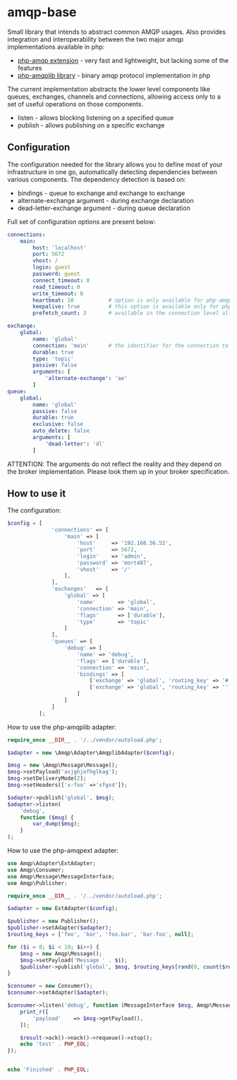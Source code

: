 # amqp-base

Small library that intends to abstract common AMQP usages. Also provides integration and interoperability between the
two major amqp implementations available in php:

* [php-amqp extension](https://github.com/pdezwart/php-amqp) - very fast and lightweight, but lacking some of the features
* [php-amqplib library](https://github.com/videlalvaro/php-amqplib) - binary amqp protocol implementation in php
    
The current implementation abstracts the lower level components like queues, exchanges, channels and connections, allowing
access only to a set of useful operations on those components.

* listen - allows blocking listening on a specified queue
* publish - allows publishing on a specific exchange
    
## Configuration

The configuration needed for the library allows you to define most of your infrastructure in one go, automatically detecting
dependencies between various components. The dependency detection is based on:

* bindings - queue to exchange and exchange to exchange
* alternate-exchange argument - during exchange declaration
* dead-letter-exchange argument - during queue declaration
    
Full set of configuration options are present below:
```yaml
connections:
    main:
        host: 'localhost'
        port: 5672
        vhost: /
        login: guest
        password: guest
        connect_timeout: 0
        read_timeout: 0
        write_timeout: 0
        heartbeat: 10           # option is only available for php-amqplib and php-amqp >=1.6beta3
        keepalive: true         # this option is available only for php-amqplib
        prefetch_count: 3       # available in the connection level although is a channel option

exchange:
    global:
        name: 'global'
        connection: 'main'      # the identifier for the connection to be used along with this exchange
        durable: true
        type: 'topic'
        passive: false
        arguments: [
            'alternate-exchange': 'ae'
        ]
queue:
    global:
        name: 'global'
        passive: false
        durable: true
        exclusive: false
        auto_delete: false
        arguments: [
            'dead-letter': 'dl'
        ]
```

ATTENTION: The arguments do not reflect the reality and they depend on the broker implementation. Please look them up in
your broker specification.

## How to use it

The configuration:
```php
$config = [
              'connections' => [
                  'main' => [
                      'host'     => '192.168.56.52',
                      'port'     => 5672,
                      'login'    => 'admin',
                      'password' => 'mort487',
                      'vhost'    => '/'
                  ],
              ],
              'exchanges'   => [
                  'global' => [
                      'name'       => 'global',
                      'connection' => 'main',
                      'flags'      => ['durable'],
                      'type'       => 'topic'
                  ]
              ],
              'queues' => [
                  'debug' => [
                      'name' => 'debug',
                      'flags' => ['durable'],
                      'connection' => 'main',
                      'bindings' => [
                          ['exchange' => 'global', 'routing_key' => '#'],
                          ['exchange' => 'global', 'routing_key' => '']
                      ]
                  ]
              ]
          ];
```

How to use the php-amqplib adapter:

```php
require_once __DIR__ . '/../vendor/autoload.php';

$adapter = new \Amqp\Adapter\AmqplibAdapter($config);

$msg = new \Amqp\Message\Message();
$msg->setPayload('asjghjafhglkag');
$msg->setDeliveryMode(2);
$msg->setHeaders(['x-foo' =>'sfgsd']);

$adapter->publish('global', $msg);
$adapter->listen(
    'debug',
    function ($msg) {
        var_dump($msg);
    }
);
```

How to use the php-amqpext adapter:
```php
use Amqp\Adapter\ExtAdapter;
use Amqp\Consumer;
use Amqp\Message\MessageInterface;
use Amqp\Publisher;

require_once __DIR__ . '/../vendor/autoload.php';

$adapter = new ExtAdapter($config);

$publisher = new Publisher();
$publisher->setAdapter($adapter);
$routing_keys = ['foo', 'bar', 'foo.bar', 'bar.foo', null];

for ($i = 0; $i < 10; $i++) {
    $msg = new Amqp\Message();
    $msg->setPayload('Message ' . $i);
    $publisher->publish('global', $msg, $routing_keys[rand(0, count($routing_keys) - 1)]);
}

$consumer = new Consumer();
$consumer->setAdapter($adapter);

$consumer->listen('debug', function (MessageInterface $msg, Amqp\Message\Result $result) use (&$i) {
    print_r([
        'payload'    => $msg->getPayload(),
    ]);

    $result->ack()->nack()->requeue()->stop();
    echo 'test' . PHP_EOL;
});


echo 'Finished' . PHP_EOL;
```